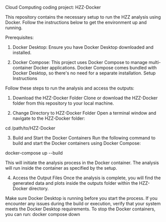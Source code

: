 Cloud Computing coding project: HZZ-Docker

This repository contains the necessary setup to run the HZZ analysis using Docker. Follow the instructions below to get the environment up and running.

Prerequisites:

1. Docker Desktop: Ensure you have Docker Desktop downloaded and installed.

2. Docker Compose: This project uses Docker Compose to manage multi-container Docker applications. Docker Compose comes bundled with Docker Desktop, so there's no need for a separate installation.
Setup Instructions

Follow these steps to run the analysis and access the outputs:

1. Download the HZZ-Docker Folder
Clone or download the HZZ-Docker folder from this repository to your local machine.

2. Change Directory to HZZ-Docker Folder
Open a terminal window and navigate to the HZZ-Docker folder:

cd /path/to/HZZ-Docker

3. Build and Start the Docker Containers
Run the following command to build and start the Docker containers using Docker Compose:

docker-compose up --build

This will initiate the analysis process in the Docker container. The analysis will run inside the container as specified by the setup.

4. Access the Output Files
Once the analysis is complete, you will find the generated data and plots inside the outputs folder within the HZZ-Docker directory.


Make sure Docker Desktop is running before you start the process.
If you encounter any issues during the build or execution, verify that your system meets the Docker Desktop requirements.
To stop the Docker containers, you can run:
docker compose down
